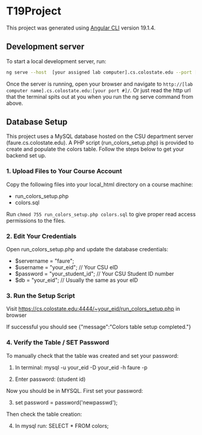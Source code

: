 # T19Project

This project was generated using [Angular CLI](https://github.com/angular/angular-cli) version 19.1.4.

## Development server

To start a local development server, run:

```bash
ng serve --host  [your assigned lab computer].cs.colostate.edu --port [your assigned port #]
```

Once the server is running, open your browser and navigate to `http://[lab computer name].cs.colostate.edu:[your port #]/`. Or just read the http url that the terminal spits out at you when you run the ng serve command from above. 

## Database Setup

This project uses a MySQL database hosted on the CSU department server (faure.cs.colostate.edu). A PHP script (run_colors_setup.php) is provided to create and populate the colors table. Follow the steps below to get your backend set up.

### 1. Upload Files to Your Course Account

Copy the following files into your local_html directory on a course machine:
- run_colors_setup.php
- colors.sql

Run `chmod 755 run_colors_setup.php colors.sql` to give proper read access permissions to the files. 

### 2. Edit Your Credentials

Open run_colors_setup.php and update the database credentials:

- $servername = "faure";
- $username = "your_eid";         // Your CSU eID
- $password = "your_student_id";  // Your CSU Student ID number
- $db = "your_eid";               // Usually the same as your eID

### 3. Run the Setup Script

Visit https://cs.colostate.edu:4444/~your_eid/run_colors_setup.php in browser

If successful you should see {"message":"Colors table setup completed."}

### 4. Verify the Table / SET Password

To manually check that the table was created and set your password:

1. In terminal: mysql -u your_eid -D your_eid -h faure -p

2. Enter password: (student id)

Now you should be in MYSQL. First set your password:

3. set password = password('newpasswd');

Then check the table creation:

4. In mysql run: SELECT * FROM colors;


